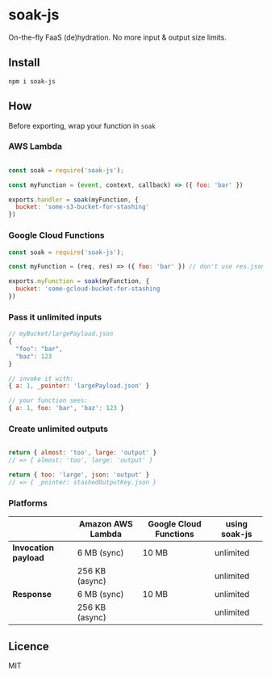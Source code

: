 # soak-js

On-the-fly FaaS (de)hydration. No more input & output size limits.

## Install
```shell
npm i soak-js
```

## How

Before exporting, wrap your function in `soak`

### AWS Lambda

```js

const soak = require('soak-js');

const myFunction = (event, context, callback) => ({ foo: 'bar' })

exports.handler = soak(myFunction, {
  bucket: 'some-s3-bucket-for-stashing'
})
```

### Google Cloud Functions

```js
const soak = require('soak-js');

const myFunction = (req, res) => ({ foo: 'bar' }) // don't use res.json()

exports.myFunction = soak(myFunction, {
  bucket: 'some-gcloud-bucket-for-stashing
})
```
### Pass it unlimited inputs

```js
// myBucket/largePayload.json
{ 
  "foo": "bar",
  "baz": 123
}
```

```js
// invoke it with:
{ a: 1, _pointer: 'largePayload.json' }

// your function sees:
{ a: 1, foo: 'bar', 'baz': 123 }

```

### Create unlimited outputs

```js

return { almost: 'too', large: 'output' }
// => { almost: 'too', large: 'output' }

return { too: 'large', json: 'output' }
// => { _pointer: stashedOutputKey.json }
```

### Platforms


|   | Amazon AWS Lambda  |  Google Cloud Functions  |  using soak-js  |
|---|---|---|---|
| **Invocation payload**  | 6 MB (sync)  | 10 MB  | unlimited  |
|                     | 256 KB (async)  | | unlimited  |
| **Response**  | 6 MB (sync)  | 10 MB  | unlimited  |
|                     | 256 KB (async)  |   | unlimited  |


## Licence

MIT